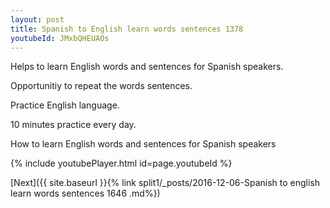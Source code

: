 ```yaml
---
layout: post
title: Spanish to English learn words sentences 1378 
youtubeId: JMxbQHEUAOs
---
```

 
 
Helps to learn English words and sentences for Spanish speakers.

Opportunitiy to repeat the words sentences. 

Practice English language. 
 
10 minutes practice every day. 
 
How to learn English words and sentences for Spanish speakers 
 
{% include youtubePlayer.html id=page.youtubeId %}
 
 
[Next]({{ site.baseurl }}{% link  split1/_posts/2016-12-06-Spanish to english learn words sentences 1646 .md%})
 
